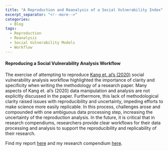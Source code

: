 ```yaml
---
title: "A Reproduction and Reanalysis of a Social Vulnerability Index"
excerpt_separator: "<!--more-->"
categories:
  - Blog
tags:
  - Reproduction
  - Reanalysis
  - Social Vulnerability Models
  - Workflow
---
```


#### Reproducing a Social Vulnerability Analysis Workflow

The exercise of attempting to reproduce [Kang et. al’s (2020)](https://doi.org/10.1186/s12942-020-00229-x) social vulnerability analysis workflow highlighted the importance of clarity and specificity when writing the methodology of a research paper. Many aspects of Kang et. al’s (2020) data manipulation and analysis are not explicitly discussed in the paper. Furthermore, this lack of methodological clarity raised issues with reproducibility and uncertainty, impeding efforts to make science more easily replicable. In this process, challenges arose and compounded with one ambiguous data processing step, increasing the uncertainty of the reproduction analysis. In the future, it is critical that in research compendiums, researchers provide clear workflows for their data processing and analysis to support the reproducibility and replicability of their research.

Find my report [here](https://gshanleybarr.github.io/RPr-Kang-2020/) and my research compendium [here](https://github.com/gshanleybarr/RPr-Kang-2020).
